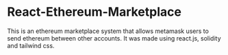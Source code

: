 # React-Ethereum-Marketplace
This is an ethereum marketplace system that allows metamask users to send ethereum between other accounts. It was made using react.js, solidity and tailwind css. 
